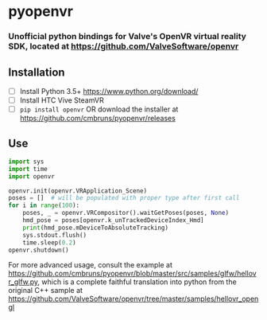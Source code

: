 # pyopenvr
### Unofficial python bindings for Valve's OpenVR virtual reality SDK, located at https://github.com/ValveSoftware/openvr

## Installation
- [ ] Install Python 3.5+ https://www.python.org/download/
- [ ] Install HTC Vive SteamVR
- [ ] ``pip install openvr`` OR download the installer at https://github.com/cmbruns/pyopenvr/releases

## Use

```python
import sys
import time
import openvr

openvr.init(openvr.VRApplication_Scene)
poses = []  # will be populated with proper type after first call
for i in range(100):
    poses, _ = openvr.VRCompositor().waitGetPoses(poses, None)
    hmd_pose = poses[openvr.k_unTrackedDeviceIndex_Hmd]
    print(hmd_pose.mDeviceToAbsoluteTracking)
    sys.stdout.flush()
    time.sleep(0.2)
openvr.shutdown()
```


For more advanced usage, consult the example at https://github.com/cmbruns/pyopenvr/blob/master/src/samples/glfw/hellovr_glfw.py, which is a complete faithful translation into python from the original C++ sample at https://github.com/ValveSoftware/openvr/tree/master/samples/hellovr_opengl
